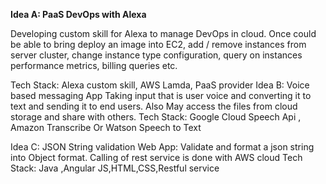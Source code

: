 **Idea A: PaaS DevOps with Alexa**

Developing custom skill for Alexa to manage DevOps in cloud. Once could be able to bring deploy an image into EC2, add / remove instances from server cluster, change instance type configuration, query on instances performance metrics, billing queries etc.

Tech Stack: Alexa custom skill, AWS Lamda, PaaS provider
Idea B: Voice based messaging App
	Taking input that is user voice and converting it to text and sending it to end users. Also May access the files from cloud storage and share with others.
Tech Stack: Google Cloud Speech Api , Amazon Transcribe Or Watson Speech to Text 

Idea C: JSON String validation Web App:
Validate and format a json string into Object format. Calling of rest service is done with AWS cloud
Tech Stack: Java ,Angular JS,HTML,CSS,Restful service


